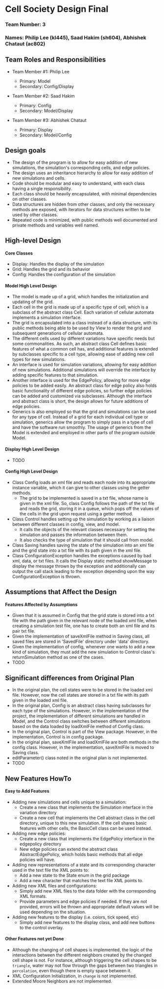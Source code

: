 # Cell Society Design Final

### Team Number: 3

### Names: Philip Lee (kl445), Saad Hakim (sh604), Abhishek Chataut (ac802)

## Team Roles and Responsibilities

* Team Member #1: Philip Lee
  * Primary: Model
  * Secondary: Config/Display

* Team Member #2: Saad Hakim
  * Primary: Config
  * Secondary: Model/Display

* Team Member #3: Abhishek Chataut
  * Primary: Display
  * Secondary: Model/Config

## Design goals

* The design of the program is to allow for easy addition of new simulations, the simulation's
corresponding cells, and edge policies. 
* The design uses an inheritance hierarchy to allow for easy addition of new simulations and cells.
* Code should be modular and easy to understand, with each class having a single responsibility.
* Each class should be heavily encapsulated, with minimal dependencies on other classes.
* Data structures are hidden from other classes, and only the necessary methods are exposed, with 
iterators for data structures written to be used by other classes.
* Repeated code is minimized, with public methods well documented and private methods and variables 
well named.

## High-level Design

#### Core Classes
* Display: Handles the display of the simulation
* Grid: Handles the grid and its behavior
* Config: Handles the configuration of the simulation

#### Model High Level Design
* The model is made up of a grid, which handles the initialization and updating of the grid.
* Each cell in the grid is made up of a specific type of cell, which is a subclass of the abstract 
class Cell. Each variation of cellular automata implements a simulation interface.
* The grid is encapsulated into a class instead of a data structure, with its public methods being 
able to be used by View to render the grid and subsequent generations of cellular automata.
* The different cells used by different variations have specific needs but some commonalities.
As such, an abstract class Cell defines basic features of what a common cell has, and additional 
features is extended by subclasses specific to a cell type, allowing ease of adding new cell types 
for new simulations.
* An interface is used for simulation variations, allowing for easy addition of new simulations.
Additional simulations will override the interface by adding specific features to that simulation.
* Another interface is used for the EdgePolicy, allowing for more edge policies to be added easily.
An abstract class for edge policy also holds basic functionality of different edge policies, 
so further edge policies can be added and customized via subclasses. Although the interface and 
abstract class is short, the design allows for future additions of edge policies.
* Generics is also employed so that the grid and simulations can be used for any type of cell. 
Instead of a grid for each individual cell type or simulation, generics allow the program to simply
pass in a type of cell and have the software run smoothly. The usage of generics from the Model is
extended and employed in other parts of the program outside Model.

#### Display High Level Design
* TODO

#### Config High Level Design
* Class Config loads an xml file and reads each node into its appropriate
instance variable, which it can give to other classes using the getter
methods.
  * The grid to be implemented is saved in a txt file, whose name is given
  in the xml file. So, class Config follows the path of the txt file and 
  reads the grid, storing it in a queue, which pops off the values of the cells
  in the grid upon request using a getter method.
* Class Control handles setting up the simulation by working as a liaison between
different classes in config, view, and model. 
  * It calls the objects of the relevant classes necessary for
  setting the simulation and passes the information between
  them.
  * It also checks the type of simulation that it should call
  from model.
* Class Saving handles saving the state of the simulation into an
xml file and the grid state into a txt file with its path given
in the xml file.
* Class ConfigurationException handles the exceptions caused by
bad xml, data, or txt files. It calls the Display static method 
showMessage to display the message thrown by the exception and additionally
can output the call stack leading to the exception depending upon the way
ConfigurationException is thrown.

## Assumptions that Affect the Design

#### Features Affected by Assumptions
* Given that it is assumed in Config that the grid state is stored into
a txt file with the path given in the relevant node of the loaded
xml file, when creating a simulation test file, one has to create
both an xml file and its pair txt file.
* Given the implementation of saveXmlFile method in Saving class,
all saved files are stored in 'SavedFile' directory under 'data' directory.
* Given the implementation of config, whenever one wants to add a new kind of
simulation, they must add the new simulation to Control class's returnSimulation
method as one of the cases.
* TODO

## Significant differences from Original Plan
* In the original plan, the cell states were to be stored in the
loaded xml file. However, now the cell states are stored in a txt
file with its path given in the loaded xml file.
* In the original plan, Config is an abstract class having subclasses
for each type of the simulations. However, in the implementation of the project,
the implementation of different simulations are handled in Model, and the
Control class switches between different simulations based on the data loaded
by loadXmlFile method of Config class.
* In the original plan, Control is part of the View package. However,
in the implementation, Control is in config package.
* In the original plan, saveXmlFile and loadXmlFile are both methods
in the config class. However, in the implementation, saveXmlFile is moved
to Saving class.
* editParameter() class noted in the original plan is not implemented.
* TODO

## New Features HowTo

#### Easy to Add Features
* Adding new simulations and cells unique to a simulation:
  * Create a new class that implements the Simulation interface in the variation directory
  * Create a new cell that implements the Cell abstract class in the cell directory, unique to this
  new simulation. If the cell shares basic features with other cells, the BasicCell class can be 
  used instead.
* Adding new edge policies:
  * Create a new class that implements the EdgePolicy interface in the edgepolicy directory
  * New edge policies can extend the abstract class AbstractEdgePolicy, which holds basic methods
  that all edge policies will have.
* Adding new representations of a state and its corresponding character used in the text file the 
XML points to:
  * Add a new state to the State enum in the grid package
  * Add a new character that matches the text file XML points to.
* Adding new XML files and configurations:
  * Simply add new XML files to the data folder with the corresponding XML formats.
  * Provide parameters and edge policies if needed. If they are not provided, errors will be thrown
  and appropriate default values will be used depending on the situation.
* Adding new features to the display (i.e. colors, tick speed, etc)
  * Simply add new features to the display class, and add new buttons to the control overlay.

#### Other Features not yet Done
* Although the changing of cell shapes is implemented, the logic of the interactions between the
  different neighbors created by the changed cell shape is not. For instance, although triggering
  the cell shapes to be `triangle`, water may not flow through the gaps between two triangles in
  `percolation`, even though there is empty space between it.
* XML Configuration Initialization, in `change` is not implemented.
* Extended Moore Neighbors are not implemented.

